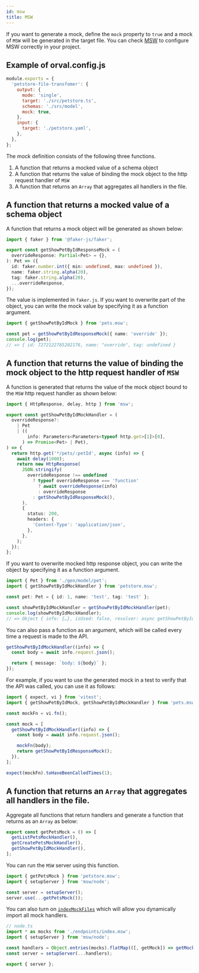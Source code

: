 ```yaml
---
id: msw
title: MSW
---
```


If you want to generate a mock, define the `mock` property to `true` and a mock of `MSW` will be generated in the target file. You can check <a href="https://mswjs.io/" target="_blank">MSW</a> to configure MSW correctly in your project.

## Example of orval.config.js

```js
module.exports = {
  'petstore-file-transfomer': {
    output: {
      mode: 'single',
      target: './src/petstore.ts',
      schemas: './src/model',
      mock: true,
    },
    input: {
      target: './petstore.yaml',
    },
  },
};
```

The mock definition consists of the following three functions.

1. A function that returns a mocked value of a schema object
2. A function that returns the value of binding the mock object to the http request handler of `MSW`
3. A function that returns an `Array` that aggregates all handlers in the file.

## A function that returns a mocked value of a schema object

A function that returns a mock object will be generated as shown below:

```typescript
import { faker } from '@faker-js/faker';

export const getShowPetByIdResponseMock = (
  overrideResponse: Partial<Pet> = {},
): Pet => ({
  id: faker.number.int({ min: undefined, max: undefined }),
  name: faker.string.alpha(20),
  tag: faker.string.alpha(20),
  ...overrideResponse,
});
```

The value is implemented in `faker.js`.
If you want to overwrite part of the object, you can write the mock value by specifying it as a function argument.

```typescript
import { getShowPetByIdMock } from 'pets.msw';

const pet = getShowPetByIdResponseMock({ name: 'override' });
console.log(pet);
// => { id: 7272122785202176, ​name: "override", tag: undefined }
```

## A function that returns the value of binding the mock object to the http request handler of `MSW`

A function is generated that returns the value of the mock object bound to the `MSW` http request handler as shown below:

```typescript
import { HttpResponse, delay, http } from 'msw';

export const getShowPetByIdMockHandler = (
  overrideResponse?:
    | Pet
    | ((
        info: Parameters<Parameters<typeof http.get>[1]>[0],
      ) => Promise<Pet> | Pet),
) => {
  return http.get('*/pets/:petId', async (info) => {
    await delay(1000);
    return new HttpResponse(
      JSON.stringify(
        overrideResponse !== undefined
          ? typeof overrideResponse === 'function'
            ? await overrideResponse(info)
            : overrideResponse
          : getShowPetByIdResponseMock(),
      ),
      {
        status: 200,
        headers: {
          'Content-Type': 'application/json',
        },
      },
    );
  });
};
```

If you want to overwrite mocked http response object, you can write the object by specifying it as a function argument.

```typescript
import { Pet } from './gen/model/pet';
import { getShowPetByIdMockHandler } from 'petstore.msw';

const pet: Pet = { id: 1, name: 'test', tag: 'test' };

const showPetByIdMockHandler = getShowPetByIdMockHandler(pet);
console.log(showPetByIdMockHandler);
// => Object { info: {…}, isUsed: false, resolver: async getShowPetByIdMockHandler(), resolverGenerator: undefined, resolverGeneratorResult: undefined, options: {} }
```

You can also pass a function as an argument, which will be called every time a request is made to the API.

```ts
getShowPetByIdMockHandler((info) => {
  const body = await info.request.json();

  return { message: `body: ${body}` };
});
```

For example, if you want to use the generated mock in a test to verify that the API was called, you can use it as follows:

```ts
import { expect, vi } from 'vitest';
import { getShowPetByIdMock, getShowPetByIdMockHandler } from 'pets.msw';

const mockFn = vi.fn();

const mock = [
  getShowPetByIdMockHandler((info) => {
    const body = await info.request.json();

    mockFn(body);
    return getShowPetByIdResponseMock();
  }),
];

expect(mockFn).toHaveBeenCalledTimes(1);
```

## A function that returns an `Array` that aggregates all handlers in the file.

Aggregate all functions that return handlers and generate a function that returns as an `Array` as below:

```typescript
export const getPetsMock = () => [
  getListPetsMockHandler(),
  getCreatePetsMockHandler(),
  getShowPetByIdMockHandler(),
];
```

You can run the `MSW` server using this function.

```typescript
import { getPetsMock } from 'petstore.msw';
import { setupServer } from 'msw/node';

const server = setupServer();
server.use(...getPetsMock());
```

You can also turn on [`indexMockFiles`](../reference/configuration/output#indexmockfiles) which will allow you dynamically import all mock handlers.

```ts
// node.ts
import * as mocks from './endpoints/index.msw';
import { setupServer } from 'msw/node';

const handlers = Object.entries(mocks).flatMap(([, getMock]) => getMock());
const server = setupServer(...handlers);

export { server };
```
